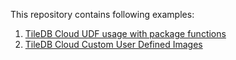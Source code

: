 This repository contains following examples:

1. [TileDB Cloud UDF usage with package functions](https://github.com/TileDB-Inc/example-cloud-udf-package/example-cloud-udf-package/README.md)
2. [TileDB Cloud Custom User Defined Images](https://github.com/TileDB-Inc/example-cloud-udf-package/example-custom-udf-images/README.md)